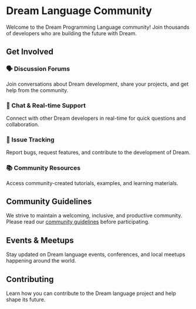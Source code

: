 # Dream Language Community

Welcome to the Dream Programming Language community! Join thousands of developers who are building the future with Dream.

## Get Involved

### 🗣️ Discussion Forums
Join conversations about Dream development, share your projects, and get help from the community.

### 💬 Chat & Real-time Support
Connect with other Dream developers in real-time for quick questions and collaboration.

### 🐛 Issue Tracking
Report bugs, request features, and contribute to the development of Dream.

### 📚 Community Resources
Access community-created tutorials, examples, and learning materials.

## Community Guidelines

We strive to maintain a welcoming, inclusive, and productive community. Please read our [community guidelines](guidelines.md) before participating.

## Events & Meetups

Stay updated on Dream language events, conferences, and local meetups happening around the world.

## Contributing

Learn how you can contribute to the Dream language project and help shape its future.